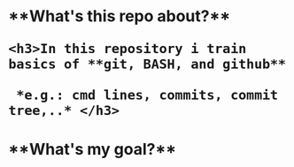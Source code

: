 
<h1>**What's this repo about?**


	<h3>In this repository i train basics of **git, BASH, and github** 

	 *e.g.: cmd lines, commits, commit tree,..* </h3>
</h1>


<h1>**What's my goal?**</h1>





